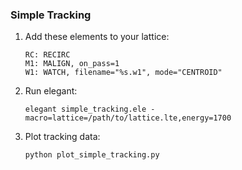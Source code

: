 ### Simple Tracking

1. Add these elements to your lattice:

       RC: RECIRC
       M1: MALIGN, on_pass=1
       W1: WATCH, filename="%s.w1", mode="CENTROID"

2. Run elegant:

       elegant simple_tracking.ele -macro=lattice=/path/to/lattice.lte,energy=1700

3. Plot tracking data:

       python plot_simple_tracking.py

